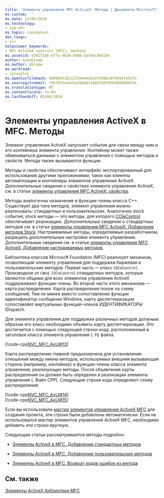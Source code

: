 ```yaml
---
title: 'Элементы управления MFC ActiveX: Методы | Документы Microsoft'
ms.custom: ''
ms.date: 11/04/2016
ms.technology:
- cpp-mfc
ms.topic: conceptual
dev_langs:
- C++
helpviewer_keywords:
- MFC ActiveX controls [MFC], methods
ms.assetid: e20271de-6ffa-4ba0-848b-bafe6c9e510c
author: mikeblome
ms.author: mblome
ms.workload:
- cplusplus
ms.openlocfilehash: 9b09de5382117b4444eb1bfd90bc0f9d447e537e
ms.sourcegitcommit: 76b7653ae443a2b8eb1186b789f8503609d6453e
ms.translationtype: MT
ms.contentlocale: ru-RU
ms.lasthandoff: 05/04/2018
---
```

# <a name="mfc-activex-controls-methods"></a>Элементы управления ActiveX в MFC. Методы
Элемент управления ActiveX запускает события для связи между ним и его контейнера элемента управления. Контейнер может также обмениваться данными с элементом управления с помощью методов и свойств. Метода также вызываются функции.  
  
 Методы и свойства обеспечивают интерфейс экспортированный для использования другими приложениями, таких как клиенты автоматизации и контейнеры элементов управления ActiveX. Дополнительные сведения о свойствах элемента управления ActiveX, см. в статье [элементы управления MFC ActiveX: свойства](../mfc/mfc-activex-controls-properties.md).  
  
 Методы аналогичны назначение и функции-члены класса C++. Существует два типа методов, элемент управления можно реализовать: стандартных и пользовательских. Аналогично stock события, stock методы — это методы, для которого [COleControl](../mfc/reference/colecontrol-class.md) обеспечивает реализацию. Дополнительные сведения о стандартных методов см. в статье [элементы управления MFC ActiveX: Добавление методов Stock](../mfc/mfc-activex-controls-adding-stock-methods.md). Настраиваемые методы, определяемые разработчиком, разрешить дополнительные настройки элемента управления. Дополнительные сведения см. в статье [элементы управления MFC ActiveX: Добавление настраиваемых методов](../mfc/mfc-activex-controls-adding-custom-methods.md).  
  
 Библиотека классов Microsoft Foundation (MFC) реализует механизм, позволяющий элементу управления для поддержки биржевая и пользовательских методов. Первая часть — класс `COleControl`. Производное от `CWnd`, `COleControl` стандартных методов, которые являются общими для всех элементов управления ActiveX поддерживают функции-члены. Во второй части этого механизма — карта распределения. Карта распределения похож на схему сообщений; Тем не менее вместо сопоставление функции идентификатор сообщения Windows, карту диспетчеризации сопоставляет виртуальных функций-членов ИДЕНТИФИКАТОРЫ IDispatch.  
  
 Для элемента управления для поддержки различных методов должным образом его класс необходимо объявить карту диспетчеризации. Это достигается с помощью следующей строки кода, расположенный в заголовок класса элемента управления (. H) файла.  
  
 [!code-cpp[NVC_MFC_AxUI#13](../mfc/codesnippet/cpp/mfc-activex-controls-methods_1.h)]  
  
 Карта распределения главной предназначена для установления отношений между имена методов, используемых внешняя вызывающая сторона (например, контейнер) и функции-члены класса элемента управления, реализующих методы. После объявления карты распределения он должен быть определен в реализации элемента управления (. Файл CPP). Следующие строки кода определяют схему распределения:  
  
 [!code-cpp[NVC_MFC_AxUI#14](../mfc/codesnippet/cpp/mfc-activex-controls-methods_2.cpp)]  
[!code-cpp[NVC_MFC_AxUI#15](../mfc/codesnippet/cpp/mfc-activex-controls-methods_3.cpp)]  
  
 Если вы использовали [мастер элементов управления ActiveX MFC](../mfc/reference/mfc-activex-control-wizard.md) для создания проекта, эти строки были добавлены автоматически. Если не использовался мастер элементов управления ActiveX MFC, необходимо добавить эти строки вручную.  
  
 Следующие статьи рассматриваются методы подробно:  
  
-   [Элементы ActiveX в MFC. Добавление стандартных методов](../mfc/mfc-activex-controls-adding-stock-methods.md)  
  
-   [Элементы ActiveX в MFC. Добавление пользовательских методов](../mfc/mfc-activex-controls-adding-custom-methods.md)  
  
-   [Элементы ActiveX в MFC. Возврат кодов ошибок из метода](../mfc/mfc-activex-controls-returning-error-codes-from-a-method.md)  
  
## <a name="see-also"></a>См. также  
 [Элементы ActiveX библиотеки MFC](../mfc/mfc-activex-controls.md)

